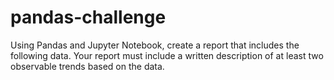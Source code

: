 # pandas-challenge

Using Pandas and Jupyter Notebook, create a report that includes the following data. Your report must include a written description of at least two observable trends based on the data.
